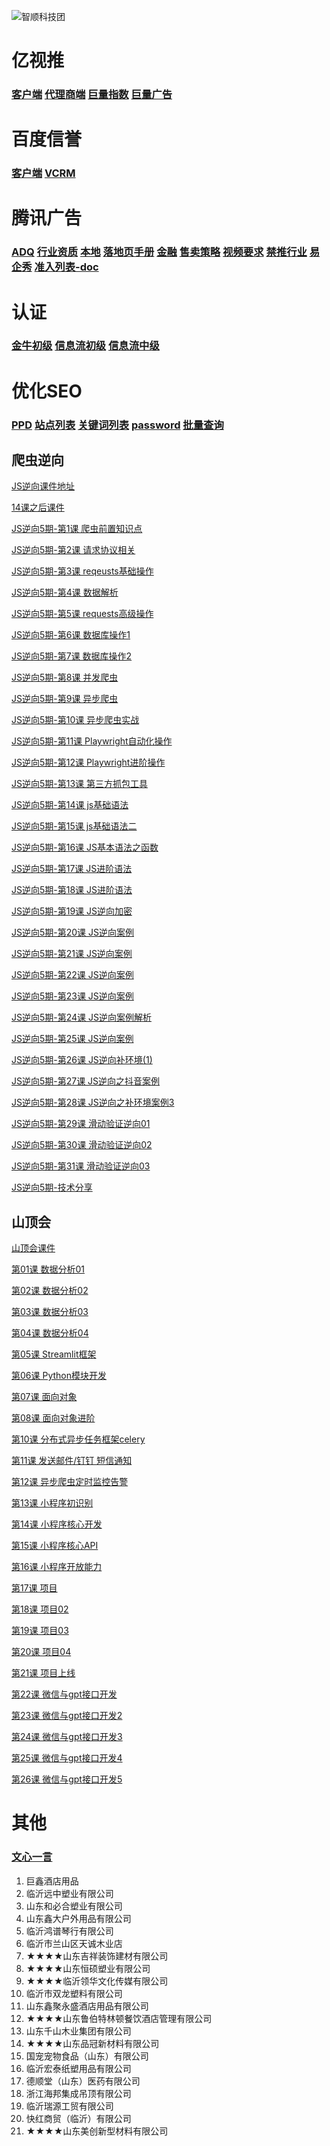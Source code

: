 

![智顺科技团](https://www.zhishun.com/static/image/logo.png)


#  亿视推

### [客户端](http://yst.seo.com.cn/Account/Login) [代理商端](http://admin.yishitui.cn/Account/Login) [巨量指数](https://trendinsight.oceanengine.com/arithmetic-index) [巨量广告](https://ad.oceanengine.com/superior/create-project?aadvid=1780873160763418&is_create=1&campaign_type=1&fromPage=projectAd&temp_id=l4ic2)

# 百度信誉

### [客户端](https://trust.baidu.com/?fl=1&castk=LTE%3D)  [VCRM](https://vcrm.baidu.com/)

#  腾讯广告

### [ADQ](https://e.qq.com/ads/) [行业资质](https://e.qq.com/ads/helpcenter/detail?cid=2085&pid=6217) [本地](file:///F:/%E6%9C%8B%E5%8F%8B%E5%9C%88%E5%B9%BF%E5%91%8A/ADQ%E8%B5%84%E6%96%99/%E6%9C%8B%E5%8F%8B%E5%9C%88%E5%B9%BF%E5%91%8A%E8%A1%8C%E4%B8%9A%E5%87%86%E5%85%A5adq.html) [落地页手册](https://ad.weixin.qq.com/landing-page-guide.html#/4025) [金融](https://e.qq.com/ams/knowledge.html#/list/detail/?id=6921&source=搜索%23%25E9%2587%2591%25E8%259E%258D) [售卖策略](https://e.qq.com/ads/helpcenter/detail?cid=504&pid=8176) [视频要求](https://wxa.wxs.qq.com/mpweb/delivery/legacy/temp/VideoResizeMethod.pdf) [禁推行业](https://e.qq.com/ads/helpcenter/detail?cid=2144&pid=6298) [易企秀](https://www.eqxiu.com/workbench/scene/all?spm=ab-null_null-page-0-0-0) [准入列表-doc](https://doc.weixin.qq.com/sheet/e3_AIoAiAZ-ACcOxjCj4jTQ0KuMIeC8m?scode=AJEAIQdfAAohfczRqoAHQAVQYeAGc&tab=3q6fyo)

#  认证

### [金牛初级](金牛初级.html) [信息流初级](信息流初级.html) [信息流中级](信息流中级.html)

#   优化SEO

### [PPD](http://www.lyseo.com.cn/login.asp?lb=admin) [站点列表](http://www.lyseo.com.cn/xm/) [关键词列表](http://www.lyseo.com.cn/xm/index1.asp) [password](file:///F:/%E6%9B%B4%E6%96%B0/password.html) [批量查询](http://seo.iis8.com/)


## 爬虫逆向

[JS逆向课件地址](https://pan.baidu.com/s/19_L0JQj7yLgXpv1jPWYb2w?pwd=jmr6)

[14课之后课件](https://pan.baidu.com/share/init?surl=yt-GPf8ICDkpCPm_P_WbPQ&pwd=g7q1)

[JS逆向5期-第1课 爬虫前置知识点](https:///rwxvb.xetslk.com/sl/2oijO2)

[JS逆向5期-第2课 请求协议相关](https:///rwxvb.xetslk.com/sl/VqkDn)

[JS逆向5期-第3课 reqeusts基础操作](https:///rwxvb.xetslk.com/sl/yHdrl)

[JS逆向5期-第4课 数据解析](https:///rwxvb.xetslk.com/sl/2QtKw2)

[JS逆向5期-第5课 requests高级操作](https:///rwxvb.xetslk.com/sl/QQiqt)

[JS逆向5期-第6课 数据库操作1](https:///rwxvb.xetslk.com/sl/3WdaHQ)

[JS逆向5期-第7课 数据库操作2](https:///rwxvb.xetslk.com/sl/2AoGP8)

[JS逆向5期-第8课 并发爬虫](https:///rwxvb.xetslk.com/sl/2MnqFq)

[JS逆向5期-第9课 异步爬虫](https:///rwxvb.xetslk.com/sl/4yzmXe)

[JS逆向5期-第10课 异步爬虫实战](https:///rwxvb.xetslk.com/sl/nTAxr)

[JS逆向5期-第11课 Playwright自动化操作](https:///rwxvb.xetslk.com/sl/1EL0Ju)

[JS逆向5期-第12课 Playwright进阶操作](https:///rwxvb.xetslk.com/sl/4iIgMl)

[JS逆向5期-第13课 第三方抓包工具](https:///rwxvb.xetslk.com/sl/1KaCB3)

[JS逆向5期-第14课 js基础语法](https:///rwxvb.xetslk.com/sl/301TJo        )

[JS逆向5期-第15课 js基础语法二](https:///rwxvb.xetslk.com/sl/3w08JM)

[JS逆向5期-第16课 JS基本语法之函数](https:///rwxvb.xetslk.com/sl/1AHHgw)

[JS逆向5期-第17课 JS进阶语法](https:///rwxvb.xetslk.com/sl/4wyVvD)

[JS逆向5期-第18课 JS进阶语法](https:///rwxvb.xetslk.com/sl/4gANz5)

[JS逆向5期-第19课 JS逆向加密](https:///rwxvb.xetslk.com/sl/4uWOx2)

[JS逆向5期-第20课 JS逆向案例](https:///rwxvb.xetslk.com/sl/91hcn)

[JS逆向5期-第21课 JS逆向案例](https:///rwxvb.xetslk.com/sl/3N7K6L)

[JS逆向5期-第22课 JS逆向案例](https:///rwxvb.xetslk.com/sl/Y4vZs)

[JS逆向5期-第23课 JS逆向案例](https:///rwxvb.xetslk.com/sl/11pzN)

[JS逆向5期-第24课 JS逆向案例解析](https:///rwxvb.xetslk.com/sl/1x1Egn)

[JS逆向5期-第25课 JS逆向案例](https:///rwxvb.xetslk.com/sl/2nY4N5)

[JS逆向5期-第26课 JS逆向补环境(1)](https:///rwxvb.xetslk.com/sl/22JKjT)

[JS逆向5期-第27课 JS逆向之抖音案例](https:///rwxvb.xetslk.com/sl/pOBoq)

[JS逆向5期-第28课 JS逆向之补环境案例3](https:///rwxvb.xetslk.com/sl/2R8v3X)

[JS逆向5期-第29课 滑动验证逆向01](https:///rwxvb.xetslk.com/sl/ugZzK)

[JS逆向5期-第30课 滑动验证逆向02](https:///rwxvb.xetslk.com/sl/bU0EK)

[JS逆向5期-第31课 滑动验证逆向03](https:///rwxvb.xetslk.com/sl/2buFc1)

[JS逆向5期-技术分享](https:///rwxvb.xetslk.com/sl/41F2v5)
## 山顶会
[山顶会课件](https://pan.baidu.com/s/1Uk7HEZPJdMy6XuRjZMntow?pwd=d9p5)

[第01课 数据分析01](https:///rwxvb.xetslk.com/sl/4uyFJw)

[第02课 数据分析02](https:///rwxvb.xetslk.com/sl/24TU0l)

[第03课 数据分析03](https:///rwxvb.xetslk.com/sl/1k7DKx)

[第04课 数据分析04](https:///rwxvb.xetslk.com/sl/4ump89)

[第05课 Streamlit框架](https:///rwxvb.xetslk.com/sl/IFvtP)

[第06课 Python模块开发](https:///rwxvb.xetslk.com/sl/e9njU)

[第07课 面向对象](https:///rwxvb.xetslk.com/sl/sks3a)

[第08课 面向对象进阶](https:///rwxvb.xetslk.com/sl/xWVjc)

[第10课 分布式异步任务框架celery](https:///rwxvb.xetslk.com/s/4xtYN4)

[第11课 发送邮件/钉钉 短信通知](https:///rwxvb.xetslk.com/sl/3QTkLz)

[第12课 异步爬虫定时监控告警](https:///rwxvb.xetslk.com/sl/1KsfYE)

[第13课 小程序初识别](https:///rwxvb.xetslk.com/sl/Gkz3n)

[第14课 小程序核心开发](https:///rwxvb.xetslk.com/sl/1xmfGi)

[第15课 小程序核心API](https:///rwxvb.xetslk.com/sl/43vT1y)

[第16课 小程序开放能力](https:///rwxvb.xetslk.com/sl/3aScvg)

[第17课 项目](https:///rwxvb.xetslk.com/sl/27TpnJ)

[第18课 项目02](https:///rwxvb.xetslk.com/sl/1ImRN2)

[第19课 项目03](https:///rwxvb.xetslk.com/sl/1JeZk0)

[第20课 项目04](https:///rwxvb.xetslk.com/sl/3jGnPP)

[第21课 项目上线](https:///rwxvb.xetslk.com/sl/oW4mp)

[第22课 微信与gpt接口开发](https:///rwxvb.xetslk.com/sl/3noCWU)

[第23课 微信与gpt接口开发2](https:///rwxvb.xetslk.com/sl/FFEmv)

[第24课 微信与gpt接口开发3](https:///rwxvb.xetslk.com/sl/34JgPV)

[第25课 微信与gpt接口开发4](https:///rwxvb.xetslk.com/sl/1OpMdn)

[第26课 微信与gpt接口开发5](https:///rwxvb.xetslk.com/sl/1B3e5u)






# 其他

 ### [文心一言](https://yiyan.baidu.com/)

1. 巨鑫酒店用品
2. 临沂远中塑业有限公司
1. 山东和必合塑业有限公司
1. 山东鑫大户外用品有限公司
1. 临沂鸿谱琴行有限公司
1. 临沂市兰山区天诚木业店
1. ★★★★山东吉祥装饰建材有限公司
1. ★★★★山东恒硕塑业有限公司
1. ★★★★临沂领华文化传媒有限公司
1. 临沂市双龙塑料有限公司
1. 山东鑫聚永盛酒店用品有限公司
1. ★★★★山东鲁伯特林顿餐饮酒店管理有限公司
1. 山东千山木业集团有限公司
1. ★★★★山东品冠新材料有限公司
1. 国宠宠物食品（山东）有限公司
1. 临沂宏泰纸塑用品有限公司
1. 德顺堂（山东）医药有限公司
1. 浙江海邦集成吊顶有限公司
1. 临沂瑞源工贸有限公司
1. 快红商贸（临沂）有限公司
1. ★★★★山东美创新型材料有限公司
